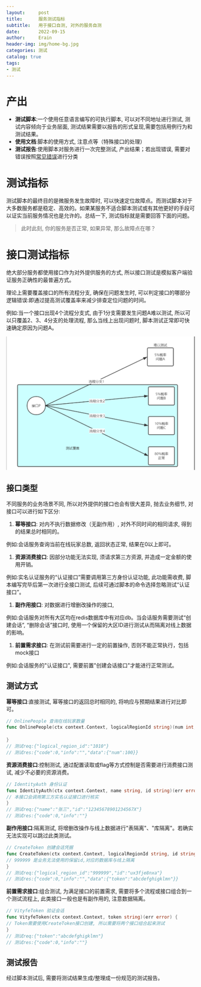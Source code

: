 ```yaml
---
layout:     post
title:      服务测试指标
subtitle:   用于接口自测, 对外的服务自测
date:       2022-09-15
author:     Erain
header-img: img/home-bg.jpg
categories: 测试
catalog: true
tags:
- 测试
---
```


# 产出

- **测试脚本**:一个使用任意语言编写的可执行脚本, 可以对不同地址进行测试, 测试内容倾向于业务层面, 测试结果需要以报告的形式呈现,需要包括用例行为和测试结果。
- **使用文档**:脚本的使用方式, 注意点等（特殊接口的处理）
- **测试报告**:使用脚本对服务进行一次完整测试, 产出结果；若出现错误, 需要对错误按照[常见错误](2022-09-16-微服务常见报错.md)进行分类

# 测试指标

测试脚本的最终目的是微服务发生故障时, 可以快速定位故障点。而测试脚本对于大多数服务都是稳定、高效的。如果某服务不适合脚本测试或有其他更好的手段可以证实当前服务情况也是允许的。总结一下, 测试指标就是需要回答下面的问题。

> 此时此刻, 你的服务是否正常, 如果异常, 那么故障点在哪？

# 接口测试指标

绝大部分服务都使用接口作为对外提供服务的方式, 所以接口测试是模拟客户端验证服务正确性的最普遍方式。

理论上需要覆盖接口的所有流程分支, 确保在问题发生时, 可以判定接口的哪部分逻辑错误:即通过提高测试覆盖率来减少排查定位问题的时间。

例如:当一个接口出现4个流程分支式, 由于1分支需要发生问题A难以测试, 所以可以只覆盖2、3、4分支的处理流程, 那么当线上出现问题时, 脚本测试正常即可快速确定原因为问题A。

![img](/img/post/服务测试指标例子1.png)

## 接口类型

不同服务的业务场景不同, 所以对外提供的接口也会有很大差异, 抛去业务细节, 对接口可以进行如下区分:

1. **幂等接口**: 对内不执行数据修改（无副作用）, 对外不同时间的相同请求, 得到的结果总时相同的。

例如:会话服务查询当前在线玩家总数, 返回状态正常, 结果在0以上即可。

1. **资源消费接口**: 因部分功能无法实现, 须请求第三方资源, 并造成一定金额的使用开销。

例如:实名认证服务的“认证接口”需要调用第三方身份认证功能, 此功能需收费, 脚本编写完毕后第一次进行全接口测试, 后续可通过脚本的命令选择忽略测试“认证接口”。

1. **副作用接口**: 对数据进行增删改操作的接口, 

例如:会话服务对所有大区均在redis数据库中有对应db。当会话服务需要测试“创建会话”, “删除会话”接口时, 使用一个保留的大区ID进行测试从而隔离对线上数据的影响。

1. **前置需求接口**: 在测试前需要进行一定的前置操作, 否则不能正常执行，包括mock接口

例如:会话服务的"认证接口", 需要前置"创建会话接口"才能进行正常测试。

## 测试方式

**幂等接口**:直接测试, 幂等接口的返回总时相同的, 将响应与预期结果进行对比即可。

```go
// OnlinePeople 查询在线玩家数量
func OnlinePeople(ctx context.Context, logicalRegionId string)(num int, err error) {

}
// 测试req:{"logical_region_id":"1010"}
// 测试res:{"code":0,"info":"","data":{"num":100}}
```

**资源消费接口**:控制测试, 通过配置读取或flag等方式控制是否需要进行消费接口测试, 减少不必要的资源消费。

```go
// IdentityAuth 身份认证
func IdentityAuth(ctx context.Context, name string, id string)(err error) {
// 本接口会调用第三方实名认证接口进行核实
}
// 测试req:{"name":"张三","id":"12345678901234567X"}
// 测试res:{"code":0,"info":""}
```

**副作用接口**:隔离测试, 将增删改操作与线上数据进行"表隔离"、"库隔离"。若确实无法实现可以跳过此类测试。

```go
// CreateToken 创建会话凭据
func CreateToken(ctx context.Context, logicalRegionId string, id string)(token string, err error) {
// 999999 是业务无法使用的保留id,对应的数据库与线上隔离
}
// 测试req:{"logical_region_id":"999999","id":"ux3fje8nxa"}
// 测试res:{"code":0,"info":"","data":{"token":"abcdefghigklmn"}}
```

**前置需求接口**:组合测试, 为满足接口的前置需求, 需要将多个流程或接口组合到一个测试流程上, 此类接口一般也是有副作用的, 注意数据隔离。

```go
// VityfeToken 验证会话
func VityfeToken(ctx context.Context, token string)(err error) {
// Token需要使用CreateToken接口创建, 所以需要将两个接口组合起来测试
}
// 测试req:{"token":"abcdefghigklmn"}
// 测试res:{"code":0,"info":""}
```

## 测试报告

经过脚本测试后, 需要将测试结果生成/整理成一份规范的测试报告。